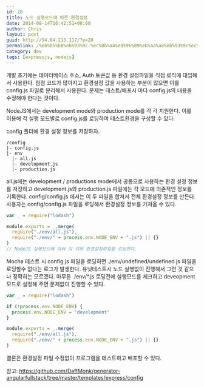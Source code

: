 ```yaml
---
id: 20
title: 노드 실행모드에 따른 환경설정
date: 2014-08-14T16:42:51+00:00
author: Chris
layout: post
guid: http://54.64.213.117/?p=20
permalink: /%eb%85%b8%eb%93%9c-%ec%8b%a4%ed%96%89%eb%aa%a8%eb%93%9c%ec%97%90-%eb%94%b0%eb%a5%b8-%ed%99%98%ea%b2%bd%ec%84%a4%ec%a0%95/
category: dev
tags: [expressjs, nodejs]
---
```


개발 초기에는 데이터베이스 주소, Auth 토큰값 등 환경 설정파일을 직접 로직에 대입해서 사용한다.
점점 코드가 많아지고 환경설정 값을 사용하는 부분이 많으면 이를 config.js 파일로 분리해서 사용한다.
문제는 테스트/배포시 마다 config.js의 내용을 수정해야 한다는 것이다.

NodeJS에서는 development mode와 production mode를 각 각 지원한다.
이를 이용해 각 실행 모드별로 config.js를 로딩하여 테스트환경을 구성할 수 있다.

config 폴더에 환경 설정 정보를 저장하자.

```
/config
|- config.js
|- env
  |- all.js
  |- development.js
  |- production.js
```

all.js에는 development / productions mode에서 공통으로 사용하는 환경 설정 정보를 저장하고
development.js와 production.js 파일에는 각 모드에 의존적인 정보를 기록한다.
config/config.js 에서는 이 두 파일을 합쳐서 전체 환경설정 정보를 만든다.
사용자는 config/config.js 파일을 로딩해서 환경설정 정보를 가져올 수 있다.

```javascript
var _ = require("lodash")

module.exports = _.merge(
  require("./env/all.js"),
  require("./env/" + process.env.NODE_ENV + ".js") || {}
)
// NodeJS 실행모드에 따라 각 각의 환경설정파일을 로딩한다.
```

Mocha 테스트 시 config.js 파일을 로딩하면 ./env/undefined/undefined.js 파일을 로딩할수 없다는 로그가 발생한다.
유닛테스트시 노드 실행없이 진행해서 그런 것 같으나 정확히는 모르겠다.
아무튼 ./env/\*.js 로딩전에 실행모드를 체크하고 deveopment모드로 설정해 주면 문제없이 진행할 수 있다.

```javascript
var _ = require("lodash")

if (!process.env.NODE_ENV) {
  process.env.NODE_ENV = "development"
}

module.exports = _.merge(
  require("./env/all.js"),
  require("./env/" + process.env.NODE_ENV + ".js") || {}
)
```

결론은 환경설정 파일 수정없이 프로그램을 테스트하고 배포할 수 있다.

참고: <a href="https://github.com/DaftMonk/generator-angular-fullstack/tree/master/templates/express/config" rel="nofollow">https://github.com/DaftMonk/generator-angular</a><a href="https://github.com/DaftMonk/generator-angular-fullstack/tree/master/templates/express/config" rel="nofollow">fullstack/tree/master/templates/express/config</a>
